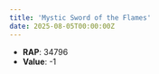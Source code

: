 ```yaml
---
title: 'Mystic Sword of the Flames'
date: 2025-08-05T00:00:00Z
---
```

- **RAP**: 34796
- **Value**: -1
